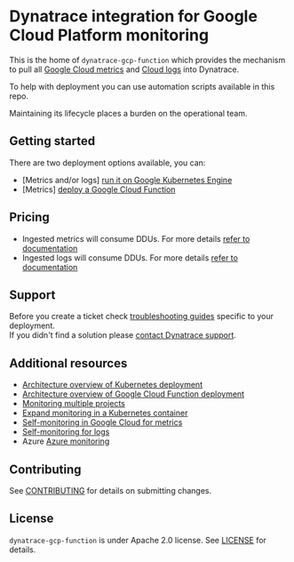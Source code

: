 # Dynatrace integration for Google Cloud Platform monitoring

This is the home of `dynatrace-gcp-function` which provides the mechanism to pull all [Google Cloud metrics](https://cloud.google.com/monitoring/api/metrics_gcp) and  [Cloud logs](https://cloud.google.com/logging/docs)  into Dynatrace. 
  
To help with deployment you can use automation scripts available in this repo.

Maintaining its lifecycle places a burden on the operational team.


## Getting started
There are two deployment options available, you can:
- [Metrics and/or logs] [run it on Google Kubernetes Engine](https://www.dynatrace.com/support/help/shortlink/deploy-k8)  
- [Metrics] [deploy a Google Cloud Function](https://www.dynatrace.com/support/help/shortlink/deploy-gcp)


## Pricing
- Ingested metrics will consume DDUs. For more details [refer to documentation](https://www.dynatrace.com/support/help/reference/monitoring-consumption-calculation/#expand-gcp-service-monitoring-consumption-104)
- Ingested logs will consume DDUs. For more details [refer to documentation](https://www.dynatrace.com/support/help/reference/monitoring-consumption-calculation/log-monitoring-consumption/)

## Support
Before you create a ticket check [troubleshooting guides](https://www.dynatrace.com/support/help/shortlink/troubleshoot-gcp) specific to your deployment.  
If you didn't find a solution please [contact Dynatrace support](https://www.dynatrace.com/support/contact-support/). 


## Additional resources
- [Architecture overview of Kubernetes deployment](./docs/k8s.md)
- [Architecture overview of Google Cloud Function deployment](./docs/function.md)
- [Monitoring multiple projects](https://www.dynatrace.com/support/help/technology-support/cloud-platforms/google-cloud-platform/monitor-gcp-services-and-logs-with-dynatrace/monitor-multiple-projects/)
- [Expand monitoring in a Kubernetes container](https://www.dynatrace.com/support/help/shortlink/expand-k8s)
- [Self-monitoring in Google Cloud for metrics](https://www.dynatrace.com/support/help/shortlink/troubleshoot-gcp)
- [Self-monitoring for logs](docs/sfm_log.MD)
- Azure [Azure monitoring](https://github.com/dynatrace-oss/dynatrace-azure-log-forwarder)



## Contributing

See [CONTRIBUTING](CONTRIBUTING.md) for details on submitting changes.

## License

`dynatrace-gcp-function` is under Apache 2.0 license. See [LICENSE](LICENSE.md) for details.